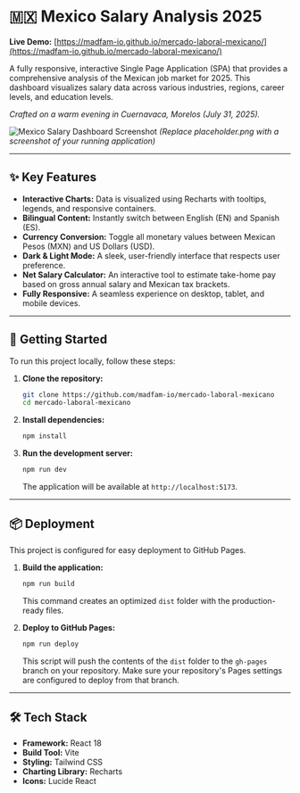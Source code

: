 # 🇲🇽 Mexico Salary Analysis 2025

**Live Demo:** [https://madfam-io.github.io/mercado-laboral-mexicano/](https://madfam-io.github.io/mercado-laboral-mexicano/)

A fully responsive, interactive Single Page Application (SPA) that provides a comprehensive analysis of the Mexican job market for 2025. This dashboard visualizes salary data across various industries, regions, career levels, and education levels.

*Crafted on a warm evening in Cuernavaca, Morelos (July 31, 2025).*

![Mexico Salary Dashboard Screenshot](placeholder.png)
*(Replace placeholder.png with a screenshot of your running application)*

---

## ✨ Key Features

* **Interactive Charts:** Data is visualized using Recharts with tooltips, legends, and responsive containers.
* **Bilingual Content:** Instantly switch between English (EN) and Spanish (ES).
* **Currency Conversion:** Toggle all monetary values between Mexican Pesos (MXN) and US Dollars (USD).
* **Dark & Light Mode:** A sleek, user-friendly interface that respects user preference.
* **Net Salary Calculator:** An interactive tool to estimate take-home pay based on gross annual salary and Mexican tax brackets.
* **Fully Responsive:** A seamless experience on desktop, tablet, and mobile devices.

---

## 🚀 Getting Started

To run this project locally, follow these steps:

1.  **Clone the repository:**
    ```bash
    git clone https://github.com/madfam-io/mercado-laboral-mexicano
    cd mercado-laboral-mexicano
    ```

2.  **Install dependencies:**
    ```bash
    npm install
    ```

3.  **Run the development server:**
    ```bash
    npm run dev
    ```
    The application will be available at `http://localhost:5173`.

---

## 📦 Deployment

This project is configured for easy deployment to GitHub Pages.

1.  **Build the application:**
    ```bash
    npm run build
    ```
    This command creates an optimized `dist` folder with the production-ready files.

2.  **Deploy to GitHub Pages:**
    ```bash
    npm run deploy
    ```
    This script will push the contents of the `dist` folder to the `gh-pages` branch on your repository. Make sure your repository's Pages settings are configured to deploy from that branch.

---

## 🛠️ Tech Stack

* **Framework:** React 18
* **Build Tool:** Vite
* **Styling:** Tailwind CSS
* **Charting Library:** Recharts
* **Icons:** Lucide React
